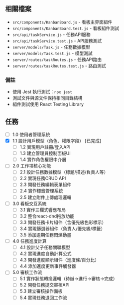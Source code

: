## 相關檔案

- `src/components/KanbanBoard.js` - 看板主界面組件
- `src/components/KanbanBoard.test.js` - 看板組件測試
- `src/api/taskService.js` - 任務API服務
- `src/api/taskService.test.js` - API服務測試
- `server/models/Task.js` - 任務數據模型
- `server/models/Task.test.js` - 模型測試
- `server/routes/taskRoutes.js` - 任務API路由
- `server/routes/taskRoutes.test.js` - 路由測試

### 備註

- 使用 Jest 執行測試：`npx jest`
- 測試文件與源文件保持相同目錄結構
- 組件測試使用 React Testing Library

## 任務

- [ ] 1.0 使用者管理系統
- [x] 1.1 設計用戶模型（角色、權限字段） [已完成]
  - [ ] 1.2 實現用戶註冊/登入API
  - [ ] 1.3 建立管理員控制面板UI
  - [ ] 1.4 實作角色權限中介層

- [ ] 2.0 工作項核心功能
  - [ ] 2.1 設計任務數據模型（標題/描述/負責人等）
  - [ ] 2.2 實現任務CRUD API
  - [ ] 2.3 開發任務編輯表單組件
  - [ ] 2.4 實作標籤管理系統
  - [ ] 2.5 建立附件上傳處理邏輯

- [ ] 3.0 看板交互系統
  - [ ] 3.1 實作三欄式響應布局
  - [ ] 3.2 整合react-dnd拖放功能
  - [ ] 3.3 開發任務卡片組件（含優先級色彩標示）
  - [ ] 3.4 實現篩選器組件（負責人/優先級/標籤）
  - [ ] 3.5 添加逾期任務閃爍動畫

- [ ] 4.0 任務進度計算
  - [ ] 4.1 設計父子任務關聯模型
  - [ ] 4.2 實現進度自動計算公式
  - [ ] 4.3 開發進度顯示組件（進度條/百分比）
  - [ ] 4.4 添加進度更新事件觸發器

- [ ] 5.0 審核工作流
  - [ ] 5.1 實作狀態轉換邏輯（待辦→進行→審核→完成）
  - [ ] 5.2 開發任務提交審核API
  - [ ] 5.3 建立審核操作面板
  - [ ] 5.4 實現任務退回工作流

